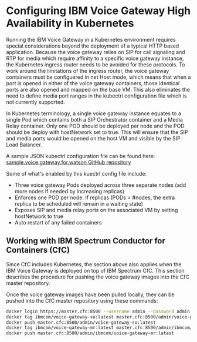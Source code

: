 # Configuring IBM Voice Gateway High Availability in Kubernetes
Running the IBM Voice Gateway in a Kubernetes environment requires special considerations beyond the deployment of a typical HTTP based application. Because the voice gateway relies on SIP for call signaling and RTP for media which require affinity to a specific voice gateway instance, the Kubernetes ingress router needs to be avoided for these protocols. To work around the limitations of the ingress router, the voice gateway containers must be configuered in net Host mode, which means that when a port is opened in either of the voice gateway containers, those identical ports are also opened and mapped on the base VM. This also eliminates the need to define media port ranges in the kubectrl configuration file which is not currently supported.

In Kubernetes terminology, a single voice gateway instance equates to a single Pod which contains both a SIP Orchestrator container and a Media Relay container. Only one POD should be deployed per node and the POD should be deploy with hostNetwork set to true. This will ensure that the SIP and media ports would be opened on the host VM and visible by the SIP Load Balancer.  

A sample JSON kubectrl configuration file can be found here: [sample.voice.gateway.for.watson GitHub repository](https://github.com/WASdev/sample.voice.gateway.for.watson/kubernetes)

Some of what's enabled by this kuectrl config file include:

 - Three voice gateway Pods deployed across three separate nodes (add more nodes if needed by increasing replicas)
 - Enforces one POD per node. If replicas (PODs > #nodes, the extra replica to be scheduled will remain in a waiting state)
 - Exposes SIP and media relay ports on the associated VM by setting hostNetwork to true
 - Auto restart of any failed containers

## Working with IBM Spectrum Conductor for Containers (CfC)
Since CfC includes Kubernetes, the section above also applies when the IBM Voice Gateway is deployed on top of IBM Spectrum CfC. This section describes the procedure for pushing the voice gateway images into the CfC master repository.

Once the voice gateway images have been pulled locally, they can be pushed into the CfC master repository using these commands:

```bash
docker login https://master.cfc:8500 --username admin --password admin
docker tag ibmcom/voice-gateway-so:latest master.cfc:8500/admin/voice-gateway-so:latest
docker push master.cfc:8500/admin/voice-gateway-so:latest
docker tag ibmcom/voice-gateway-mr:latest master.cfc:8500/admin/ibmcom/voice-gateway-mr:latest
docker push master.cfc:8500/admin/ibmcom/voice-gateway-mr:latest
```  

